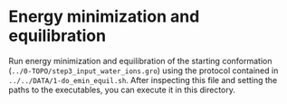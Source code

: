 # Energy minimization and equilibration
Run energy minimization and equilibration of the starting conformation (`../0-TOPO/step3_input_water_ions.gro`) using the
protocol contained in `../../DATA/1-do_emin_equil.sh`. After inspecting this file and setting the paths to the
executables, you can execute it in this directory.
